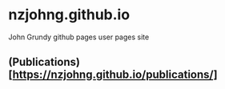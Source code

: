 # nzjohng.github.io
John Grundy github pages user pages site

## (Publications)[https://nzjohng.github.io/publications/]
